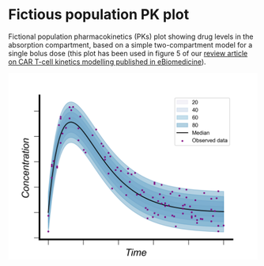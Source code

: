 # Fictious population PK plot
Fictional population pharmacokinetics (PKs) plot showing drug levels in the absorption compartment, based on a simple two-compartment model for a single bolus dose (this plot has been used in figure 5 of our [review article on CAR T-cell kinetics modelling published in eBiomedicine](https://www.thelancet.com/journals/ebiom/article/PIIS2352-3964(25)00041-6/fulltext?rss=yes)).

![Population PK plot](fictious_pop_pk_plot.png)
